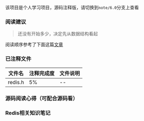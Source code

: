 该项目是个人学习项目，源码注释版，请切换到`note/6.0`分支上查看

### 阅读建议

> 还没有开始多少，决定先从数据结构看起

阅读顺序参考了下面这篇[文章](https://blog.huangz.me/diary/2014/how-to-read-redis-source-code.html)

### 已注释文件
文件名|注释完成度|文件说明
----|--|--
redis.h| 5% | --


### 源码阅读心得（可配合源码看）


### Redis相关知识笔记


